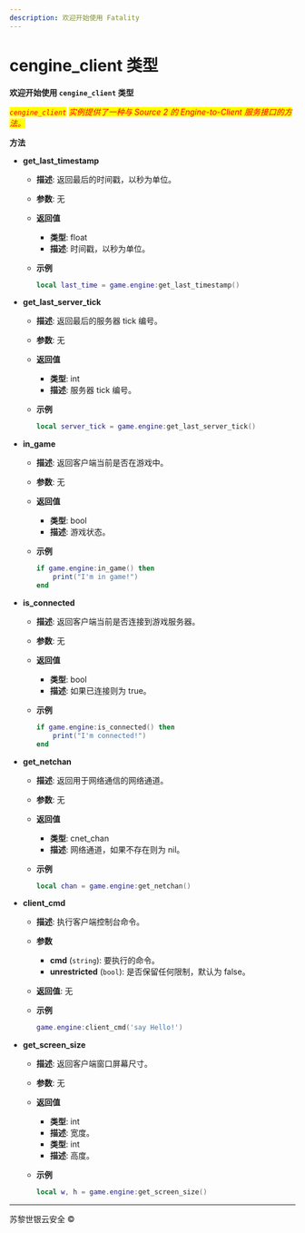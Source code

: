 ```yaml
---
description: 欢迎开始使用 Fatality
---
```


# cengine\_client 类型

**欢迎开始使用 `cengine_client` 类型**

_<mark style="color:red;">`cengine_client`</mark> <mark style="color:red;"></mark><mark style="color:red;">实例提供了一种与 Source 2 的 Engine-to-Client 服务接口的方法。</mark>_

**方法**

* **get\_last\_timestamp**
  * **描述**: 返回最后的时间戳，以秒为单位。
  * **参数**: 无
  * **返回值**
    * **类型**: float
    * **描述**: 时间戳，以秒为单位。
  *   **示例**

      ```lua
      local last_time = game.engine:get_last_timestamp()
      ```
* **get\_last\_server\_tick**
  * **描述**: 返回最后的服务器 tick 编号。
  * **参数**: 无
  * **返回值**
    * **类型**: int
    * **描述**: 服务器 tick 编号。
  *   **示例**

      ```lua
      local server_tick = game.engine:get_last_server_tick()
      ```
* **in\_game**
  * **描述**: 返回客户端当前是否在游戏中。
  * **参数**: 无
  * **返回值**
    * **类型**: bool
    * **描述**: 游戏状态。
  *   **示例**

      ```lua
      if game.engine:in_game() then
          print("I'm in game!")
      end
      ```
* **is\_connected**
  * **描述**: 返回客户端当前是否连接到游戏服务器。
  * **参数**: 无
  * **返回值**
    * **类型**: bool
    * **描述**: 如果已连接则为 true。
  *   **示例**

      ```lua
      if game.engine:is_connected() then
          print("I'm connected!")
      end
      ```
* **get\_netchan**
  * **描述**: 返回用于网络通信的网络通道。
  * **参数**: 无
  * **返回值**
    * **类型**: cnet\_chan
    * **描述**: 网络通道，如果不存在则为 nil。
  *   **示例**

      ```lua
      local chan = game.engine:get_netchan()
      ```
* **client\_cmd**
  * **描述**: 执行客户端控制台命令。
  * **参数**
    * **cmd** (`string`): 要执行的命令。
    * **unrestricted** (`bool`): 是否保留任何限制，默认为 false。
  * **返回值**: 无
  *   **示例**

      ```lua
      game.engine:client_cmd('say Hello!')
      ```
* **get\_screen\_size**
  * **描述**: 返回客户端窗口屏幕尺寸。
  * **参数**: 无
  * **返回值**
    * **类型**: int
    * **描述**: 宽度。
    * **类型**: int
    * **描述**: 高度。
  *   **示例**

      ```lua
      local w, h = game.engine:get_screen_size()
      ```

***

苏黎世银云安全 ©
